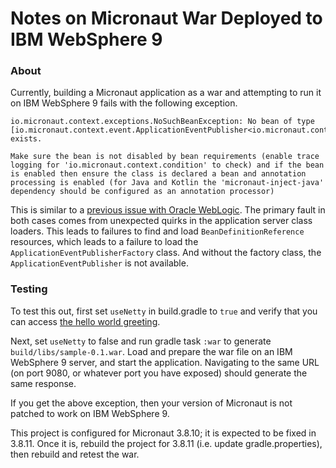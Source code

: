 # Notes on Micronaut War Deployed to IBM WebSphere 9

### About

Currently, building a Micronaut application as a war and attempting to run it on IBM WebSphere 9 fails with the following exception.

```
io.micronaut.context.exceptions.NoSuchBeanException: No bean of type [io.micronaut.context.event.ApplicationEventPublisher<io.micronaut.context.event.StartupEvent>] exists.

Make sure the bean is not disabled by bean requirements (enable trace logging for 'io.micronaut.context.condition' to check) and if the bean is enabled then ensure the class is declared a bean and annotation processing is enabled (for Java and Kotlin the 'micronaut-inject-java' dependency should be configured as an annotation processor)
```

This is similar to a [previous issue with Oracle WebLogic](https://github.com/micronaut-projects/micronaut-core/issues/8636).
The primary fault in both cases comes from unexpected quirks in the application server class loaders.
This leads to failures to find and load `BeanDefinitionReference` resources, which leads to a failure to load the `ApplicationEventPublisherFactory` class.
And without the factory class, the `ApplicationEventPublisher` is not available.

### Testing

To test this out, first set `useNetty` in build.gradle to `true` and verify that you can access [the hello world greeting](http://localhost:8080/sample).

Next, set `useNetty` to false and run gradle task `:war` to generate `build/libs/sample-0.1.war`.
Load and prepare the war file on an IBM WebSphere 9 server, and start the application.
Navigating to the same URL (on port 9080, or whatever port you have exposed) should generate the same response.

If you get the above exception, then your version of Micronaut is not patched to work on IBM WebSphere 9.

This project is configured for Micronaut 3.8.10; it is expected to be fixed in 3.8.11.
Once it is, rebuild the project for 3.8.11 (i.e. update gradle.properties), then rebuild and retest the war.

